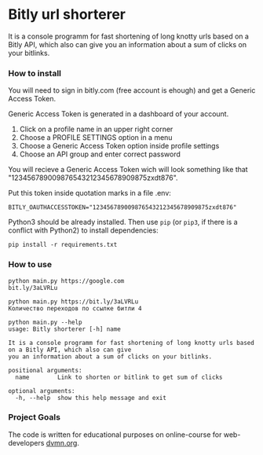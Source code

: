 # Bitly url shorterer

It is a console programm for fast shortening of long knotty urls based on a Bitly API, which also can give you an information about a sum of clicks on your bitlinks.

### How to install

You will need to sign in bitly.com (free account is ehough) and get a Generic Access Token.

Generic Access Token is generated in a dashboard of your account.

1. Click on a profile name in an upper right corner
2. Choose a PROFILE SETTINGS option in a menu
3. Choose a Generic Access Token option inside profile settings
4. Choose an API group and enter correct password

You will recieve a Generic Access Token wich will look something like that "123456789009876543212345678909875zxdt876".

Put this token inside quotation marks in a file .env:
```
BITLY_OAUTHACCESSTOKEN="123456789009876543212345678909875zxdt876"
```

Python3 should be already installed. 
Then use `pip` (or `pip3`, if there is a conflict with Python2) to install dependencies:
```
pip install -r requirements.txt
```
### How to use

```
python main.py https://google.com 
bit.ly/3aLVRLu

python main.py https://bit.ly/3aLVRLu
Количество переходов по ссылке битли 4

python main.py --help
usage: Bitly shorterer [-h] name

It is a console programm for fast shortening of long knotty urls based on a Bitly API, which also can give
you an information about a sum of clicks on your bitlinks.

positional arguments:
  name        Link to shorten or bitlink to get sum of clicks

optional arguments:
  -h, --help  show this help message and exit
```

### Project Goals

The code is written for educational purposes on online-course for web-developers [dvmn.org](https://dvmn.org/).
